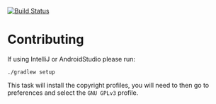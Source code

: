 [![Build Status](https://travis-ci.org/NovaCrypto/QrScanner.svg?branch=master)](https://travis-ci.org/NovaCrypto/QrScanner)

Contributing
============

If using IntelliJ or AndroidStudio please run:

```
./gradlew setup
```

This task will install the copyright profiles, you will need to then go to preferences and select the `GNU GPLv3` profile.

